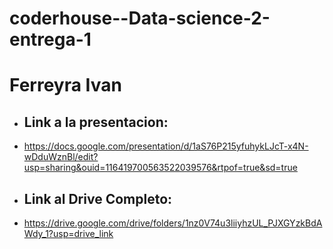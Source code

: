 # coderhouse--Data-science-2-entrega-1

# Ferreyra Ivan 

- ## Link a la presentacion:
- https://docs.google.com/presentation/d/1aS76P215yfuhykLJcT-x4N-wDduWznBl/edit?usp=sharing&ouid=116419700563522039576&rtpof=true&sd=true
- ## Link al Drive Completo:
- https://drive.google.com/drive/folders/1nz0V74u3liiyhzUL_PJXGYzkBdAWdy_1?usp=drive_link
